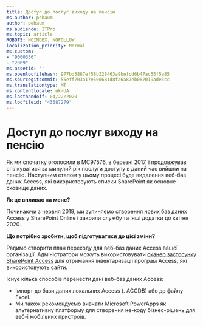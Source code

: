 ```yaml
---
title: Доступ до послуг виходу на пенсію
ms.author: pebaum
author: pebaum
ms.audience: ITPro
ms.topic: article
ROBOTS: NOINDEX, NOFOLLOW
localization_priority: Normal
ms.custom:
- "9000356"
- "2009"
ms.assetid: ''
ms.openlocfilehash: 977bd5887ef58b328463a9befcd6b47ac55f5a85
ms.sourcegitcommit: 55eff703a17e500681d8fa6a87eb067019ade3cc
ms.translationtype: MT
ms.contentlocale: uk-UA
ms.lasthandoff: 04/22/2020
ms.locfileid: "43687279"
---
```

# <a name="access-services-retirement"></a>Доступ до послуг виходу на пенсію

Як ми спочатку оголосили в MC97576, в березні 2017, і продовжував спілкуватися за минулий рік послуги доступу в даний час вийшли на пенсію. Наступним етапом у цьому процесі буде видалення веб-баз даних Access, які використовують списки SharePoint як основне сховище даних.

**Як це впливає на мене?**

Починаючи з червня 2019, ми зупиняємо створення нових баз даних Access у SharePoint Online і закрили службу та інші додатки до квітня 2020.

**Що потрібно зробити, щоб підготуватися до цієї зміни?**

Радимо створити план переходу для веб-баз даних Access вашої організації. Адміністратори можуть використовувати [сканер застосунку SharePoint Access](https://github.com/SharePoint/PnP-Tools/tree/master/Solutions/SharePoint.AccessApp.Scanner) для отримання інвентаризації програм Access, які використовують сайти.

Існує кілька способів перенести дані веб-баз даних Access:

- Імпорт до бази даних локальних Access (. ACCDB) або до файлу Excel.
- Ми також рекомендуємо вивчати Microsoft PowerApps як альтернативну платформу для створення не-коду бізнес-рішень для веб-і мобільних пристроїв.